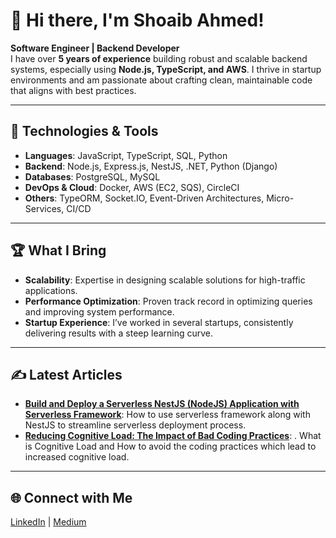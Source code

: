 # <span align="center">👋 Hi there, I'm Shoaib Ahmed!</span>

**Software Engineer | Backend Developer**  
I have over **5 years of experience** building robust and scalable backend systems, especially using **Node.js, TypeScript, and AWS**. I thrive in startup environments and am passionate about crafting clean, maintainable code that aligns with best practices. 

---

## 🔧 Technologies & Tools
- **Languages**: JavaScript, TypeScript, SQL, Python
- **Backend**: Node.js, Express.js, NestJS, .NET, Python (Django)
- **Databases**: PostgreSQL, MySQL
- **DevOps & Cloud**: Docker, AWS (EC2, SQS), CircleCI
- **Others**: TypeORM, Socket.IO, Event-Driven Architectures, Micro-Services, CI/CD

---

## 🏆 What I Bring
- **Scalability**: Expertise in designing scalable solutions for high-traffic applications.
- **Performance Optimization**: Proven track record in optimizing queries and improving system performance.
- **Startup Experience**: I’ve worked in several startups, consistently delivering results with a steep learning curve.

---

## ✍️ Latest Articles
- [**Build and Deploy a Serverless NestJS (NodeJS) Application with Serverless Framework**]([link](https://medium.com/@shoaibahmd/build-and-deploy-a-serverless-nestjs-nodejs-application-with-serverless-framework-95741ced3e70)): How to use serverless framework along with NestJS to streamline serverless deployment process.
- [**Reducing Cognitive Load: The Impact of Bad Coding Practices**]([link](https://medium.com/@shoaibahmd/reducing-cognitive-load-the-impact-of-bad-coding-practices-0a45927c37cd)): .
  What is Cognitive Load and How to avoid the coding practices which lead to increased cognitive load.
---

## 🌐 Connect with Me
[LinkedIn]([link](https://www.linkedin.com/in/shoaib-ahmd/)) | [Medium]([link](https://medium.com/@shoaibahmd)) 
